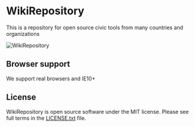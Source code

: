 # WikiRepository
This is a repository for open source civic tools from many countries and organizations

![WikiRepository](https://cldup.com/fch4kOvICp.png)

## Browser support

We support real browsers and IE10+

## License

WikiRepository is open source software under the MIT license. Please see full terms in the [LICENSE.txt](https://github.com/DemocraciaEnRed/wikirepository/blob/development/LICENSE.txt) file.
